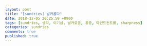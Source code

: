 ```yaml
---
layout: post
title: "[sundries] 날카롭다"
date: 2018-12-05 20:25:59 +0900
tags: [sundries, 생각, 이기심, 날카로움, 통증, 마인드컨트롤, sharpness]
categories: sundries
comments: true
published: true
---
```

